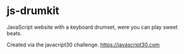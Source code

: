 # js-drumkit
JavaScript website with a keyboard drumset, were you can play sweet beats.

Created via the javacript30 challenge. https://javascript30.com
